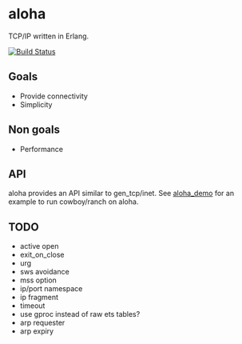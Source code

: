 aloha
=====

TCP/IP written in Erlang.

[![Build Status](https://travis-ci.org/yamt/aloha.png?branch=master)](https://travis-ci.org/yamt/aloha)

Goals
-----

- Provide connectivity
- Simplicity

Non goals
---------

- Performance

API
---

aloha provides an API similar to gen_tcp/inet.
See [aloha_demo](https://github.com/yamt/aloha_demo) for an example
to run cowboy/ranch on aloha.

TODO
----

- active open
- exit_on_close
- urg
- sws avoidance
- mss option
- ip/port namespace
- ip fragment
- timeout
- use gproc instead of raw ets tables?
- arp requester
- arp expiry
